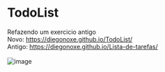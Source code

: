 # TodoList
Refazendo um exercicio antigo <br>
Novo: https://diegonoxe.github.io/TodoList/<br>
Antigo: https://diegonoxe.github.io/Lista-de-tarefas/
<br><br>
![image](https://github.com/user-attachments/assets/babeba0c-ea5b-4e90-a155-00152bd5b07f)

